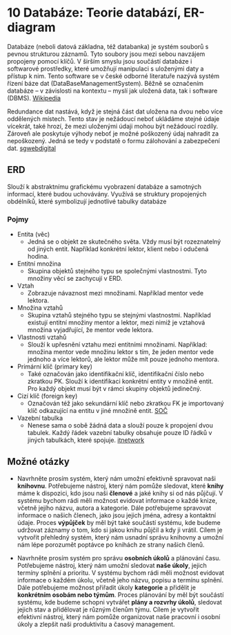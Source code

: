 # 10 Databáze: Teorie databází, ER-diagram
Databáze (neboli datová základna, též databanka) je systém souborů s pevnou strukturou záznamů. Tyto soubory jsou mezi sebou navzájem propojeny pomocí klíčů. V širším smyslu jsou součástí databáze i softwarové prostředky, které umožňují manipulaci s uloženými daty a přístup k nim. Tento software se v české odborné literatuře nazývá systém řízení báze dat (DataBaseManagementSystem). Běžně se označením databáze – v závislosti na kontextu – myslí jak uložená data, tak i software (DBMS). [Wikipedia](https://cs.wikipedia.org/wiki/Datab%C3%A1ze)

Redundance dat nastává, když je stejná část dat uložena na dvou nebo více oddělených místech. Tento stav je nežádoucí neboť ukládáme stejné údaje vícekrát, také hrozí, že mezi uloženými údaji mohou být nežádoucí rozdíly. Zároveň ale poskytuje výhody neboť je možné poškozený údaj nahradit za nepoškozený. Jedná se tedy v podstatě o formu zálohování a zabezpečení dat. [sgwebdigital](https://sgwebdigital.com/cs/co-je-to-redundance-dat/)

## ERD
Slouží k abstraktnímu grafickému vyobrazení databáze a samotných informací, které budou uchovávány. Využívá se struktury propojených obdélníků, které symbolizují jednotlivé tabulky databáze

### Pojmy
- Entita (věc) 
	- Jedná se o objekt ze skutečného světa. Vždy musí být rozeznatelný od jiných entit. Například konkrétní lektor, klient nebo i odučená hodina.
- Entitní množina
	- Skupina objektů stejného typu se společnými vlastnostmi. Tyto množiny věcí se zachycují v ERD.
- Vztah 
    - Zobrazuje návaznost mezi množinami. Například mentor vede lektora.
- Množina vztahů 
    - Skupina vztahů stejného typu se stejnými vlastnostmi. Například existují entitní množiny mentor a lektor, mezi nimiž je vztahová množina vyjadřující, že mentor vede lektora.
- Vlastnosti vztahů 
    - Slouží k upřesnění vztahu mezi entitními množinami. Například: množina mentor vede množinu lektor s tím, že jeden mentor vede jednoho a více lektorů, ale lektor může mít pouze jednoho mentora.
- Primární klíč (primary key) 
    - Také označován jako identifikační klíč, identifikační číslo nebo zkratkou PK. Slouží k identifikaci konkrétní entity v množině entit. Pro každý objekt musí být v rámci skupiny objektů jedinečný.
- Cizí klíč (foreign key) 
    - Označován též jako sekundární klíč nebo zkratkou FK je importovaný klíč odkazující na entitu v jiné množině entit.
[SOČ](https://1drv.ms/b/s!ArJptXeCnkq-nzuLKwGY-iPh13J-?e=7gm3NE)
- Vazební tabulka
	- Nenese sama o sobě žádná data a slouží pouze k propojení
dvou tabulek. Každý řádek vazební tabulky obsahuje pouze ID řádků v jiných tabulkách, které spojuje.
[itnetwork](https://www.itnetwork.cz/ms-sql/mssql-tutorial-joiny-a-vazba-m-n)


## Možné otázky
- Navrhněte prosím systém, který nám umožní efektivně spravovat naši **knihovnu**. Potřebujeme nástroj, který nám pomůže sledovat, které **knihy** máme k dispozici, kdo jsou naši **členové** a jaké knihy si od nás půjčují. V systému bychom rádi měli možnost evidovat informace o každé knize, včetně jejího názvu, autora a kategorie. Dále potřebujeme spravovat informace o našich členech, jako jsou jejich jména, adresy a kontaktní údaje. Proces **výpůjček** by měl být také součástí systému, kde budeme udržovat záznamy o tom, kdo si jakou knihu půjčil a kdy ji vrátil. Cílem je vytvořit přehledný systém, který nám usnadní správu knihovny a umožní nám lépe porozumět poptávce po knihách ze strany našich členů.

- Navrhněte prosím systém pro správu **osobních úkolů** a plánování času. Potřebujeme nástroj, který nám umožní sledovat **naše úkoly**, jejich termíny splnění a prioritu. V systému bychom rádi měli možnost evidovat informace o každém úkolu, včetně jeho názvu, popisu a termínu splnění. Dále potřebujeme možnost přiřadit úkoly **kategorie** a přidělit je **konkrétním osobám nebo týmům**. Proces plánování by měl být součástí systému, kde budeme schopni vytvářet **plány a rozvrhy úkolů**, sledovat jejich stav a přidělovat je různým členům týmu. Cílem je vytvořit efektivní nástroj, který nám pomůže organizovat naše pracovní i osobní úkoly a zlepšit naši produktivitu a časový management.